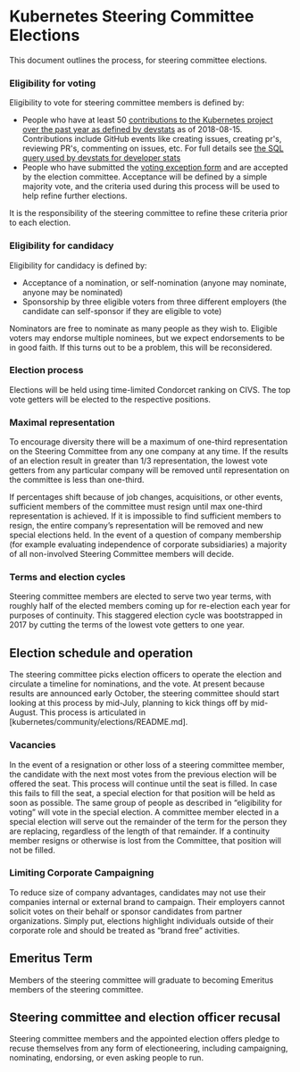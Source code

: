 # Kubernetes Steering Committee Elections

This document outlines the process, for steering committee elections.

### Eligibility for voting

Eligibility to vote for steering committee members is defined by:

* People who have at least 50 [contributions to the Kubernetes project over the past year as defined by devstats]
  as of 2018-08-15. Contributions include GitHub events like creating issues,
  creating pr's, reviewing PR's, commenting on issues, etc. For full details
  see [the SQL query used by devstats for developer stats]
* People who have submitted the [voting exception form] and are accepted by
  the election committee. Acceptance will be defined by a simple majority
  vote, and the criteria used during this process will be used to help refine
  further elections.

It is the responsibility of the steering committee to refine these criteria prior
to each election.

### Eligibility for candidacy

Eligibility for candidacy is defined by:

* Acceptance of a nomination, or self-nomination (anyone may nominate, anyone
  may be nominated)
* Sponsorship by three eligible voters from three different employers (the
  candidate can self-sponsor if they are eligible to vote)

Nominators are free to nominate as many people as they wish to. Eligible
voters may endorse multiple nominees, but we expect endorsements to be in
good faith.  If this turns out to be a problem, this will be reconsidered.

### Election process

Elections will be held using time-limited Condorcet ranking on CIVS. The top
vote getters will be elected to the respective positions.

### Maximal representation

To encourage diversity there will be a maximum of one-third representation on
the Steering Committee from any one company at any time. If the results of an
election result in greater than 1/3 representation, the lowest vote getters
from any particular company will be removed until representation on the
committee is less than one-third.

If percentages shift because of job changes, acquisitions, or other events,
sufficient members of the committee must resign until max one-third
representation is achieved. If it is impossible to find sufficient members to
resign, the entire company’s representation will be removed and new special
elections held. In the event of a question of company membership (for example
evaluating independence of corporate subsidiaries) a majority of all
non-involved Steering Committee members will decide.

### Terms and election cycles

Steering committee members are elected to serve two year terms, with roughly
half of the elected members coming up for re-election each year for purposes
of continuity.  This staggered election cycle was bootstrapped in 2017 by
cutting the terms of the lowest vote getters to one year.

## Election schedule and operation

The steering committee picks election officers to operate the election and
circulate a timeline for nominations, and the vote. At present because results
are announced early October, the steering committee should start looking at
this process by mid-July, planning to kick things off by mid-August. This
process is articulated in [kubernetes/community/elections/README.md].

### Vacancies

In the event of a resignation or other loss of a steering committee member, the
candidate with the next most votes from the previous election will be offered
the seat.  This process will continue until the seat is filled.  In case this
fails to fill the seat, a special election for that position will be held as
soon as possible. The same group of people as described in “eligibility for
voting” will vote in the special election. A committee member elected in a
special election will serve out the remainder of the term for the person they
are replacing, regardless of the length of that remainder. If a continuity
member resigns or otherwise is lost from the Committee, that position will not
be filled.

### Limiting Corporate Campaigning

To reduce size of company advantages, candidates may not use their companies
internal or external brand to campaign.  Their employers cannot solicit votes
on their behalf or sponsor candidates from partner organizations.  Simply put,
elections highlight individuals outside of their corporate role and should be
treated as “brand free” activities.

## Emeritus Term

Members of the steering committee will graduate to becoming Emeritus members of
the steering committee.

## Steering committee and election officer recusal

Steering committee members and the appointed election offers pledge to recuse
themselves from any form of electioneering, including campaigning, nominating,
endorsing, or even asking people to run.

[kubernetes/community/events/elections/README.md]: https://git.k8s.io/community/events/elections/README.md
[voting exception form]: https://www.surveymonkey.com/r/k8s-sc-election-2018

[the SQL query used by devstats for developer stats]: https://github.com/cncf/devstats/blob/master/metrics/shared/project_developer_stats.sql
[contributions to the Kubernetes project over the past year as defined by devstats]: https://k8s.devstats.cncf.io/d/13/developer-activity-counts-by-repository-group?orgId=1&var-period_name=Last%20year&var-metric=contributions&var-repogroup_name=All
